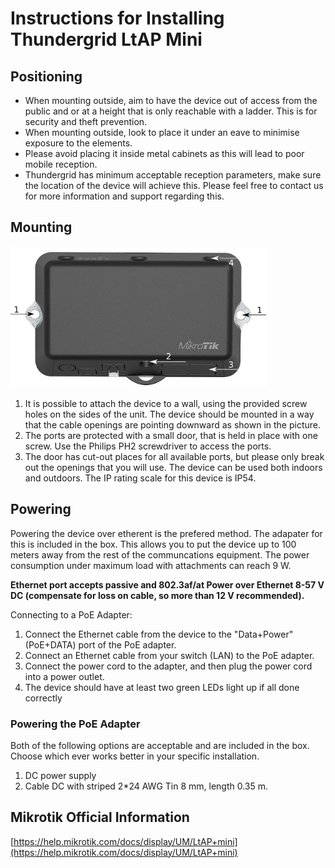 # Instructions for Installing Thundergrid LtAP Mini
## Positioning
* When mounting outside, aim to have the device out of access from the public and or at a height that is only reachable with a ladder. This is for security and theft prevention.
* When mounting outside, look to place it under an eave to minimise exposure to the elements.
* Please avoid placing it inside metal cabinets as this will lead to poor mobile reception.
* Thundergrid has minimum acceptable reception parameters, make sure the location of the device will achieve this. Please feel free to contact us for more information and support regarding this.

## Mounting
![ltap](https://github.com/Thundergrid149/Thundergrid-Installer-Instructions/blob/030dbc3b237191de3b219814e3e959084cd523d0/Files/ltap-mini-mounting.png)
1. It is possible to attach the device to a wall, using the provided screw holes on the sides of the unit. The device should be mounted in a way that the cable openings are pointing downward as shown in the picture.
2. The ports are protected with a small door, that is held in place with one screw. Use the Philips PH2 screwdriver to access the ports.
3. The door has cut-out places for all available ports, but please only break out the openings that you will use. The device can be used both indoors and outdoors. The IP rating scale for this device is IP54.

## Powering
Powering the device over etherent is the prefered method. The adapater for this is included in the box. This allows you to put the device up to 100 meters away from the rest of the communcations equipment. The power consumption under maximum load with attachments can reach 9 W.

**Ethernet port accepts passive and 802.3af/at Power over Ethernet 8-57 V DC (compensate for loss on cable, so more than 12 V recommended).**

Connecting to a PoE Adapter:
1. Connect the Ethernet cable from the device to the "Data+Power" (PoE+DATA) port of the PoE adapter.
2. Connect an Ethernet cable from your switch (LAN) to the PoE adapter.
3. Connect the power cord to the adapter, and then plug the power cord into a power outlet.
4. The device should have at least two green LEDs light up if all done correctly

### Powering the PoE Adapter
Both of the following options are acceptable and are included in the box. Choose which ever works better in your specific installation.
1. DC power supply
2. Cable DC with striped 2*24 AWG Tin 8 mm, length 0.35 m.

## Mikrotik Official Information
[https://help.mikrotik.com/docs/display/UM/LtAP+mini](https://help.mikrotik.com/docs/display/UM/LtAP+mini)
